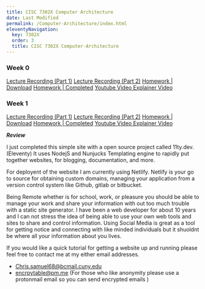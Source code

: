 ```yaml
---
title: CISC 7302X Computer Architecture
date: Last Modified 
permalink: /Computer-Architecture/index.html
eleventyNavigation:
  key: 7302X
  order: 3
  title: CISC 7302X Computer-Architecture
---
```


### Week 0

[Lecture Recording (Part 1)]()
[Lecture Recording (Part 2)]()
[Homework | Download]()
[Homework | Completed]()
[Youtube Video Explainer Video]()


### Week 1

[Lecture Recording (Part 1)]()
[Lecture Recording (Part 2)]()
[Homework | Download]()
[Homework | Completed]()
[Youtube Video Explainer Video]()


***Review***

I just completed this simple site with a open source project 
called 11ty.dev. (Eleventy) It uses NodejS and Nunjucks Templating engine to rapidly put together websites, for blogging, documentation, and more. 

For deployent of the website I am currently using Netlify. Netlify is your go to source for obtaining custom domains, managing your application from a version control system like Github, gitlab or bitbucket.

 Being Remote whether is for school, work, or pleasure you should be able to manage your work and share your information with out too much trouble with a static site generator. I have been a web developer for about 10 years and I can not stress the idea of being able to use your own web tools and sites to share and control information. Using Social Media is great as a tool for getting notice and connecting with like minded individuals but it shuoldnt be where all your information about you lives.

 If you would like a quick tutorial for getting a website up and running please feel free to contact me at  my either email addresses.

- Chris.samuel68@bcmail.cuny.edu 
- encrpytable@pm.me (For those who like anonymity please use a protonmail email so you can send encrypted emails ) 

